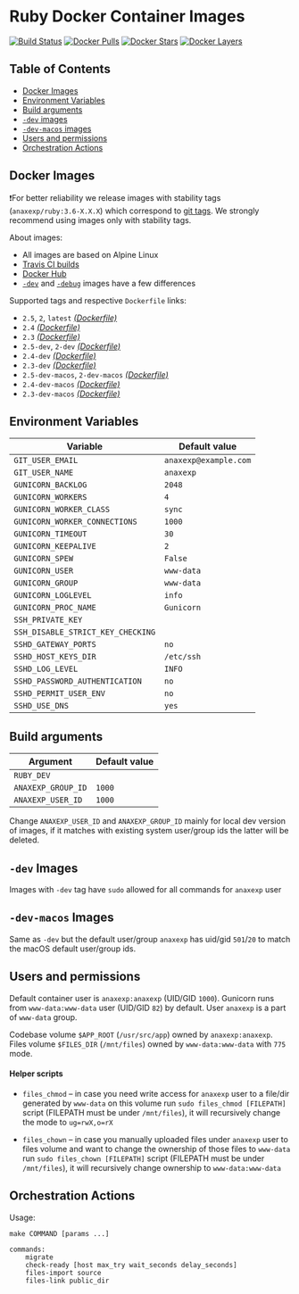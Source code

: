 # Ruby Docker Container Images

[![Build Status](https://travis-ci.com/anaxexp/ruby.svg?branch=master)](https://travis-ci.com/anaxexp/ruby)
[![Docker Pulls](https://img.shields.io/docker/pulls/anaxexp/ruby.svg)](https://hub.docker.com/r/anaxexp/ruby)
[![Docker Stars](https://img.shields.io/docker/stars/anaxexp/ruby.svg)](https://hub.docker.com/r/anaxexp/ruby)
[![Docker Layers](https://images.microbadger.com/badges/image/anaxexp/ruby.svg)](https://microbadger.com/images/anaxexp/ruby)

## Table of Contents

* [Docker Images](#docker-images)
* [Environment Variables](#environment-variables)
* [Build arguments](#build-arguments)    
* [`-dev` images](#-dev-images)
* [`-dev-macos` images](#-dev-macos-images)
* [Users and permissions](#users-and-permissions)
* [Orchestration Actions](#orchestration-actions)

## Docker Images

❗For better reliability we release images with stability tags (`anaxexp/ruby:3.6-X.X.X`) which correspond to [git tags](https://github.com/anaxexp/ruby/releases). We strongly recommend using images only with stability tags. 

About images:

* All images are based on Alpine Linux
* [Travis CI builds](https://travis-ci.com/anaxexp/ruby) 
* [Docker Hub](https://hub.docker.com/r/anaxexp/ruby) 
* [`-dev`](#-dev-images) and [`-debug`](#-debug-images) images have a few differences

Supported tags and respective `Dockerfile` links:

* `2.5`, `2`, `latest` [_(Dockerfile)_](https://github.com/anaxexp/ruby/tree/master/Dockerfile)
* `2.4` [_(Dockerfile)_](https://github.com/anaxexp/ruby/tree/master/Dockerfile)
* `2.3` [_(Dockerfile)_](https://github.com/anaxexp/ruby/tree/master/Dockerfile)
* `2.5-dev`, `2-dev` [_(Dockerfile)_](https://github.com/anaxexp/ruby/tree/master/Dockerfile)
* `2.4-dev` [_(Dockerfile)_](https://github.com/anaxexp/ruby/tree/master/Dockerfile)
* `2.3-dev` [_(Dockerfile)_](https://github.com/anaxexp/ruby/tree/master/Dockerfile)
* `2.5-dev-macos`, `2-dev-macos` [_(Dockerfile)_](https://github.com/anaxexp/ruby/tree/master/Dockerfile)
* `2.4-dev-macos` [_(Dockerfile)_](https://github.com/anaxexp/ruby/tree/master/Dockerfile)
* `2.3-dev-macos` [_(Dockerfile)_](https://github.com/anaxexp/ruby/tree/master/Dockerfile)

## Environment Variables

| Variable                          | Default value       |
| --------------------------------- | ------------------- |
| `GIT_USER_EMAIL`                  | `anaxexp@example.com` |
| `GIT_USER_NAME`                   | `anaxexp`             |
| `GUNICORN_BACKLOG`                | `2048`              |
| `GUNICORN_WORKERS`                | `4`                 |
| `GUNICORN_WORKER_CLASS`           | `sync`              |
| `GUNICORN_WORKER_CONNECTIONS`     | `1000`              |
| `GUNICORN_TIMEOUT`                | `30`                |
| `GUNICORN_KEEPALIVE`              | `2`                 |
| `GUNICORN_SPEW`                   | `False`             |
| `GUNICORN_USER`                   | `www-data`          |
| `GUNICORN_GROUP`                  | `www-data`          |
| `GUNICORN_LOGLEVEL`               | `info`              |
| `GUNICORN_PROC_NAME`              | `Gunicorn`          |
| `SSH_PRIVATE_KEY`                 |                     |
| `SSH_DISABLE_STRICT_KEY_CHECKING` |                     |
| `SSHD_GATEWAY_PORTS`              | `no`                |
| `SSHD_HOST_KEYS_DIR`              | `/etc/ssh`          |
| `SSHD_LOG_LEVEL`                  | `INFO`              |
| `SSHD_PASSWORD_AUTHENTICATION`    | `no`                |
| `SSHD_PERMIT_USER_ENV`            | `no`                |
| `SSHD_USE_DNS`                    | `yes`               |

## Build arguments

| Argument         | Default value |
| ---------------- | ------------- |
| `RUBY_DEV`       |               |
| `ANAXEXP_GROUP_ID` | `1000`        |
| `ANAXEXP_USER_ID`  | `1000`        |

Change `ANAXEXP_USER_ID` and `ANAXEXP_GROUP_ID` mainly for local dev version of images, if it matches with existing system user/group ids the latter will be deleted. 

## `-dev` Images

Images with `-dev` tag have `sudo` allowed for all commands for `anaxexp` user

## `-dev-macos` Images

Same as `-dev` but the default user/group `anaxexp` has uid/gid `501`/`20`  to match the macOS default user/group ids.

## Users and permissions

Default container user is `anaxexp:anaxexp` (UID/GID `1000`). Gunicorn runs from `www-data:www-data` user (UID/GID `82`) by default. User `anaxexp` is a part of `www-data` group.

Codebase volume `$APP_ROOT` (`/usr/src/app`) owned by `anaxexp:anaxexp`. Files volume `$FILES_DIR` (`/mnt/files`) owned by `www-data:www-data` with `775` mode.

#### Helper scripts 

* `files_chmod` – in case you need write access for `anaxexp` user to a file/dir generated by `www-data` on this volume run `sudo files_chmod [FILEPATH]` script (FILEPATH must be under `/mnt/files`), it will recursively change the mode to `ug=rwX,o=rX`

* `files_chown` – in case you manually uploaded files under `anaxexp` user to files volume and want to change the ownership of those files to `www-data` run `sudo files_chown [FILEPATH]` script (FILEPATH must be under `/mnt/files`), it will recursively change ownership to `www-data:www-data`

## Orchestration Actions

Usage:
```
make COMMAND [params ...]

commands:
    migrate
    check-ready [host max_try wait_seconds delay_seconds]
    files-import source
    files-link public_dir 
```
